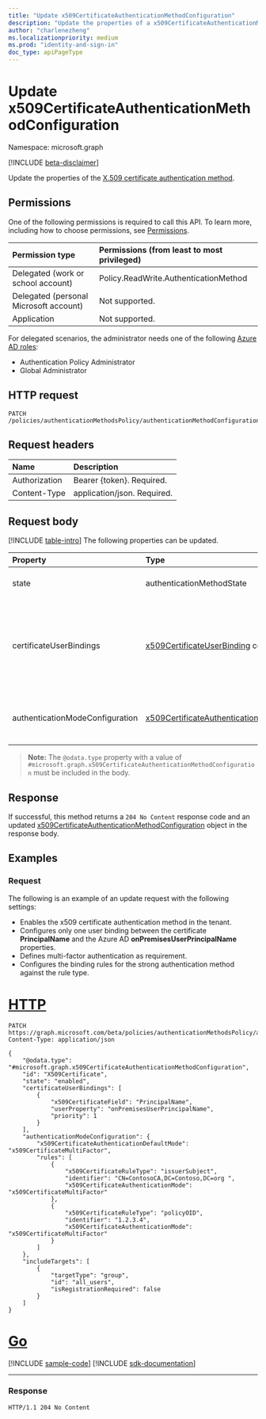 ```yaml
---
title: "Update x509CertificateAuthenticationMethodConfiguration"
description: "Update the properties of a x509CertificateAuthenticationMethodConfiguration object."
author: "charlenezheng"
ms.localizationpriority: medium
ms.prod: "identity-and-sign-in"
doc_type: apiPageType
---
```


# Update x509CertificateAuthenticationMethodConfiguration
Namespace: microsoft.graph

[!INCLUDE [beta-disclaimer](../../includes/beta-disclaimer.md)]

Update the properties of the [X.509 certificate authentication method](../resources/x509certificateauthenticationmethodconfiguration.md).

## Permissions
One of the following permissions is required to call this API. To learn more, including how to choose permissions, see [Permissions](/graph/permissions-reference).

|Permission type|Permissions (from least to most privileged)|
|:---|:---|
|Delegated (work or school account)|Policy.ReadWrite.AuthenticationMethod|
|Delegated (personal Microsoft account)|Not supported.|
|Application|Not supported.|

For delegated scenarios, the administrator needs one of the following [Azure AD roles](/azure/active-directory/users-groups-roles/directory-assign-admin-roles#available-roles):

* Authentication Policy Administrator
* Global Administrator

## HTTP request

<!-- {
  "blockType": "ignored"
}
-->
``` http
PATCH /policies/authenticationMethodsPolicy/authenticationMethodConfigurations/x509Certificate
```

## Request headers
|Name|Description|
|:---|:---|
|Authorization|Bearer {token}. Required.|
|Content-Type|application/json. Required.|

## Request body
[!INCLUDE [table-intro](../../includes/update-property-table-intro.md)]
The following properties can be updated.

|Property|Type|Description|
|:---|:---|:---|
|state|authenticationMethodState|The possible values are: `enabled`, `disabled`. Inherited from [authenticationMethodConfiguration](../resources/authenticationmethodconfiguration.md).|
|certificateUserBindings|[x509CertificateUserBinding](../resources/x509certificateuserbinding.md) collection|Defines fields in the X.509 certificate that map to attributes of the Azure AD user object in order to bind the certificate to the user. The **priority** of the object determines the order in which the binding is carried out. The first binding that matches will be used and the rest ignored. |
|authenticationModeConfiguration|[x509CertificateAuthenticationModeConfiguration](../resources/x509certificateauthenticationmodeconfiguration.md)|Defines strong authentication configurations. This configuration includes the default authentication mode and the different rules for strong authentication bindings. |

>**Note:** The `@odata.type` property with a value of `#microsoft.graph.x509CertificateAuthenticationMethodConfiguration` must be included in the body.


## Response

If successful, this method returns a `204 No Content` response code and an updated [x509CertificateAuthenticationMethodConfiguration](../resources/x509certificateauthenticationmethodconfiguration.md) object in the response body.

## Examples

### Request

The following is an example of an update request with the following settings:

+ Enables the x509 certificate authentication method in the tenant.
+ Configures only one user binding between the certificate **PrincipalName** and the Azure AD **onPremisesUserPrincipalName** properties.
+ Defines multi-factor authentication as requirement.
+ Configures the binding rules for the strong authentication method against the rule type.

# [HTTP](#tab/http)
<!-- {
  "blockType": "request",
  "name": "update_x509certificateauthenticationmethodconfiguration"
}
-->
``` http
PATCH https://graph.microsoft.com/beta/policies/authenticationMethodsPolicy/authenticationMethodConfigurations/x509Certificate
Content-Type: application/json

{
    "@odata.type": "#microsoft.graph.x509CertificateAuthenticationMethodConfiguration",
    "id": "X509Certificate",
    "state": "enabled",
    "certificateUserBindings": [
        {
            "x509CertificateField": "PrincipalName",
            "userProperty": "onPremisesUserPrincipalName",
            "priority": 1
        }
    ],
    "authenticationModeConfiguration": {
        "x509CertificateAuthenticationDefaultMode": "x509CertificateMultiFactor",
        "rules": [
            {
                "x509CertificateRuleType": "issuerSubject",
                "identifier": "CN=ContosoCA,DC=Contoso,DC=org ",
                "x509CertificateAuthenticationMode": "x509CertificateMultiFactor"
            },
            {
                "x509CertificateRuleType": "policyOID",
                "identifier": "1.2.3.4",
                "x509CertificateAuthenticationMode": "x509CertificateMultiFactor"
            }
        ]
    },
    "includeTargets": [
        {
            "targetType": "group",
            "id": "all_users",
            "isRegistrationRequired": false
        }
    ]
}
```

# [Go](#tab/go)
[!INCLUDE [sample-code](../includes/snippets/go/update-x509certificateauthenticationmethodconfiguration-go-snippets.md)]
[!INCLUDE [sdk-documentation](../includes/snippets/snippets-sdk-documentation-link.md)]

---


### Response

<!-- {
  "blockType": "response"
}
-->
``` http
HTTP/1.1 204 No Content
```


